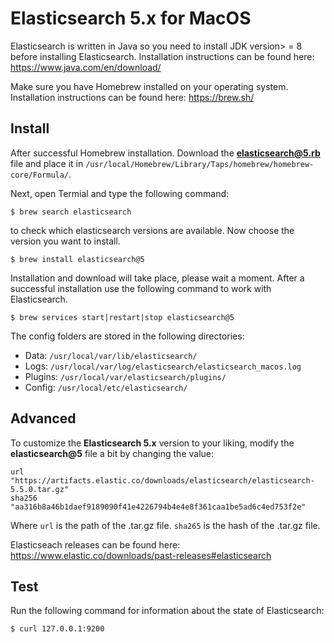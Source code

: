 # Elasticsearch 5.x for MacOS

Elasticsearch is written in Java so you need to install JDK version> = 8 before installing Elasticsearch. Installation instructions can be found here: https://www.java.com/en/download/

Make sure you have Homebrew installed on your operating system. Installation instructions can be found here: https://brew.sh/

## Install

After successful Homebrew installation. Download the **elasticsearch@5.rb** file and place it in ```/usr/local/Homebrew/Library/Taps/homebrew/homebrew-core/Formula/```.

Next, open Termial and type the following command:

```
$ brew search elasticsearch
```

to check which elasticsearch versions are available. Now choose the version you want to install.

```
$ brew install elasticsearch@5
```

Installation and download will take place, please wait a moment. After a successful installation use the following command to work with Elasticsearch.

```
$ brew services start|restart|stop elasticsearch@5
```

The config folders are stored in the following directories:

* Data: ```/usr/local/var/lib/elasticsearch/```
* Logs: ```/usr/local/var/log/elasticsearch/elasticsearch_macos.log```
* Plugins: ```/usr/local/var/elasticsearch/plugins/```
* Config: ```/usr/local/etc/elasticsearch/```

## Advanced

To customize the **Elasticsearch 5.x** version to your liking, modify the **elasticsearch@5** file a bit by changing the value:

```
url "https://artifacts.elastic.co/downloads/elasticsearch/elasticsearch-5.5.0.tar.gz"
sha256 "aa316b8a46b1daef9189090f41e4226794b4e4e8f361caa1be5ad6c4ed753f2e"
```

Where ```url``` is the path of the .tar.gz file.
      ```sha265``` is the hash of the .tar.gz file.

Elasticseach releases can be found here: https://www.elastic.co/downloads/past-releases#elasticsearch


## Test

Run the following command for information about the state of Elasticsearch:

```
$ curl 127.0.0.1:9200
```
